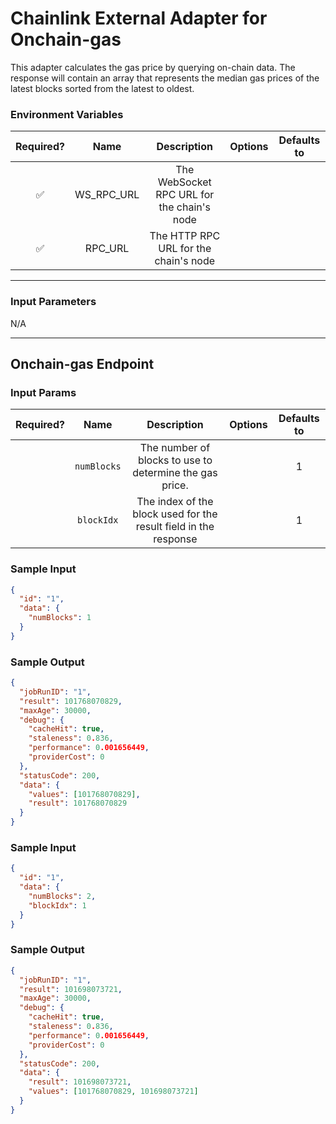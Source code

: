 # Chainlink External Adapter for Onchain-gas

This adapter calculates the gas price by querying on-chain data. The response will contain an array that represents the median gas
prices of the latest blocks sorted from the latest to oldest.

### Environment Variables

| Required? |    Name    |                Description                 | Options | Defaults to |
| :-------: | :--------: | :----------------------------------------: | :-----: | :---------: |
|    ✅     | WS_RPC_URL | The WebSocket RPC URL for the chain's node |         |             |
|    ✅     |  RPC_URL   |   The HTTP RPC URL for the chain's node    |         |             |

---

### Input Parameters

N/A

---

## Onchain-gas Endpoint

### Input Params

| Required? |    Name     |                           Description                            | Options | Defaults to |
| :-------: | :---------: | :--------------------------------------------------------------: | :-----: | :---------: |
|           | `numBlocks` |     The number of blocks to use to determine the gas price.      |         |      1      |
|           | `blockIdx`  | The index of the block used for the result field in the response |         |      1      |

### Sample Input

```json
{
  "id": "1",
  "data": {
    "numBlocks": 1
  }
}
```

### Sample Output

```json
{
  "jobRunID": "1",
  "result": 101768070829,
  "maxAge": 30000,
  "debug": {
    "cacheHit": true,
    "staleness": 0.836,
    "performance": 0.001656449,
    "providerCost": 0
  },
  "statusCode": 200,
  "data": {
    "values": [101768070829],
    "result": 101768070829
  }
}
```

### Sample Input

```json
{
  "id": "1",
  "data": {
    "numBlocks": 2,
    "blockIdx": 1
  }
}
```

### Sample Output

```json
{
  "jobRunID": "1",
  "result": 101698073721,
  "maxAge": 30000,
  "debug": {
    "cacheHit": true,
    "staleness": 0.836,
    "performance": 0.001656449,
    "providerCost": 0
  },
  "statusCode": 200,
  "data": {
    "result": 101698073721,
    "values": [101768070829, 101698073721]
  }
}
```
